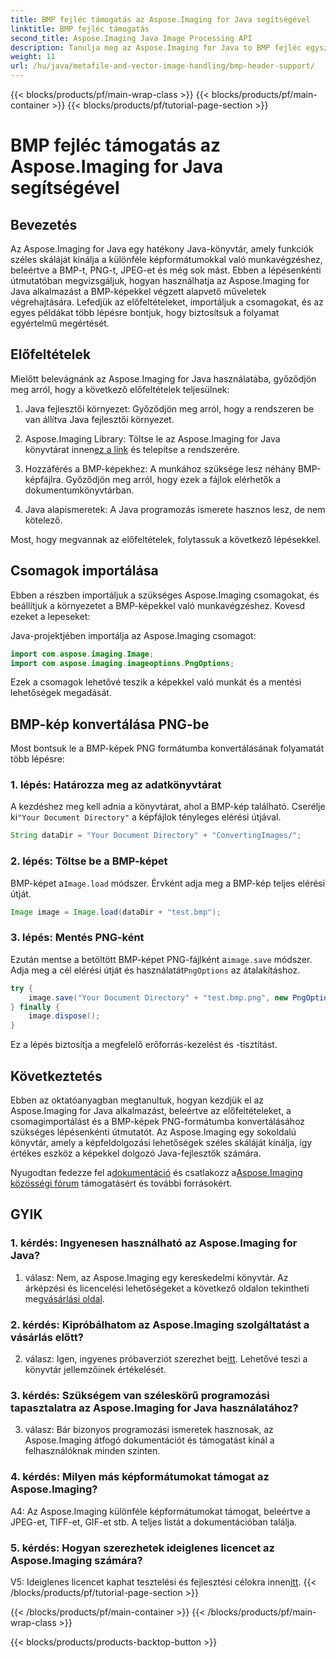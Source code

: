 ```yaml
---
title: BMP fejléc támogatás az Aspose.Imaging for Java segítségével
linktitle: BMP fejléc támogatás
second_title: Aspose.Imaging Java Image Processing API
description: Tanulja meg az Aspose.Imaging for Java to BMP fejléc egyszerű használatát. Csomagok importálása, képek betöltése és különböző formátumok mentése lépésről lépésre.
weight: 11
url: /hu/java/metafile-and-vector-image-handling/bmp-header-support/
---
```


{{< blocks/products/pf/main-wrap-class >}}
{{< blocks/products/pf/main-container >}}
{{< blocks/products/pf/tutorial-page-section >}}

# BMP fejléc támogatás az Aspose.Imaging for Java segítségével

## Bevezetés

Az Aspose.Imaging for Java egy hatékony Java-könyvtár, amely funkciók széles skáláját kínálja a különféle képformátumokkal való munkavégzéshez, beleértve a BMP-t, PNG-t, JPEG-et és még sok mást. Ebben a lépésenkénti útmutatóban megvizsgáljuk, hogyan használhatja az Aspose.Imaging for Java alkalmazást a BMP-képekkel végzett alapvető műveletek végrehajtására. Lefedjük az előfeltételeket, importáljuk a csomagokat, és az egyes példákat több lépésre bontjuk, hogy biztosítsuk a folyamat egyértelmű megértését.

## Előfeltételek

Mielőtt belevágnánk az Aspose.Imaging for Java használatába, győződjön meg arról, hogy a következő előfeltételek teljesülnek:

1. Java fejlesztői környezet: Győződjön meg arról, hogy a rendszeren be van állítva Java fejlesztői környezet.

2.  Aspose.Imaging Library: Töltse le az Aspose.Imaging for Java könyvtárat innen[ez a link](https://releases.aspose.com/imaging/java/) és telepítse a rendszerére.

3. Hozzáférés a BMP-képekhez: A munkához szüksége lesz néhány BMP-képfájlra. Győződjön meg arról, hogy ezek a fájlok elérhetők a dokumentumkönyvtárban.

4. Java alapismeretek: A Java programozás ismerete hasznos lesz, de nem kötelező.

Most, hogy megvannak az előfeltételek, folytassuk a következő lépésekkel.

## Csomagok importálása

Ebben a részben importáljuk a szükséges Aspose.Imaging csomagokat, és beállítjuk a környezetet a BMP-képekkel való munkavégzéshez. Kovesd ezeket a lepeseket:

Java-projektjében importálja az Aspose.Imaging csomagot:

```java
import com.aspose.imaging.Image;
import com.aspose.imaging.imageoptions.PngOptions;
```

Ezek a csomagok lehetővé teszik a képekkel való munkát és a mentési lehetőségek megadását.

## BMP-kép konvertálása PNG-be

Most bontsuk le a BMP-képek PNG formátumba konvertálásának folyamatát több lépésre:

### 1. lépés: Határozza meg az adatkönyvtárat

 A kezdéshez meg kell adnia a könyvtárat, ahol a BMP-kép található. Cserélje ki`"Your Document Directory"` a képfájlok tényleges elérési útjával.

```java
String dataDir = "Your Document Directory" + "ConvertingImages/";
```

### 2. lépés: Töltse be a BMP-képet

 BMP-képet a`Image.load` módszer. Érvként adja meg a BMP-kép teljes elérési útját.

```java
Image image = Image.load(dataDir + "test.bmp");
```

### 3. lépés: Mentés PNG-ként

 Ezután mentse a betöltött BMP-képet PNG-fájlként a`image.save` módszer. Adja meg a cél elérési útját és használatát`PngOptions` az átalakításhoz.

```java
try {
    image.save("Your Document Directory" + "test.bmp.png", new PngOptions());
} finally {
    image.dispose();
}
```

Ez a lépés biztosítja a megfelelő erőforrás-kezelést és -tisztítást.

## Következtetés

Ebben az oktatóanyagban megtanultuk, hogyan kezdjük el az Aspose.Imaging for Java alkalmazást, beleértve az előfeltételeket, a csomagimportálást és a BMP-képek PNG-formátumba konvertálásához szükséges lépésenkénti útmutatót. Az Aspose.Imaging egy sokoldalú könyvtár, amely a képfeldolgozási lehetőségek széles skáláját kínálja, így értékes eszköz a képekkel dolgozó Java-fejlesztők számára.

 Nyugodtan fedezze fel a[dokumentáció](https://reference.aspose.com/imaging/java/) és csatlakozz a[Aspose.Imaging közösségi fórum](https://forum.aspose.com/) támogatásért és további forrásokért.

## GYIK

### 1. kérdés: Ingyenesen használható az Aspose.Imaging for Java?

 1. válasz: Nem, az Aspose.Imaging egy kereskedelmi könyvtár. Az árképzési és licencelési lehetőségeket a következő oldalon tekintheti meg[vásárlási oldal](https://purchase.aspose.com/buy).

### 2. kérdés: Kipróbálhatom az Aspose.Imaging szolgáltatást a vásárlás előtt?

2. válasz: Igen, ingyenes próbaverziót szerezhet be[itt](https://releases.aspose.com/). Lehetővé teszi a könyvtár jellemzőinek értékelését.

### 3. kérdés: Szükségem van széleskörű programozási tapasztalatra az Aspose.Imaging for Java használatához?

3. válasz: Bár bizonyos programozási ismeretek hasznosak, az Aspose.Imaging átfogó dokumentációt és támogatást kínál a felhasználóknak minden szinten.

### 4. kérdés: Milyen más képformátumokat támogat az Aspose.Imaging?

A4: Az Aspose.Imaging különféle képformátumokat támogat, beleértve a JPEG-et, TIFF-et, GIF-et stb. A teljes listát a dokumentációban találja.

### 5. kérdés: Hogyan szerezhetek ideiglenes licencet az Aspose.Imaging számára?

 V5: Ideiglenes licencet kaphat tesztelési és fejlesztési célokra innen[itt](https://purchase.aspose.com/temporary-license/).
{{< /blocks/products/pf/tutorial-page-section >}}

{{< /blocks/products/pf/main-container >}}
{{< /blocks/products/pf/main-wrap-class >}}

{{< blocks/products/products-backtop-button >}}
